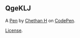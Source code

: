 QgeKLJ
------


A [Pen](https://codepen.io/ChethanH/pen/QgeKLJ) by [Chethan H](https://codepen.io/ChethanH) on [CodePen](https://codepen.io).

[License](https://codepen.io/ChethanH/pen/QgeKLJ/license).